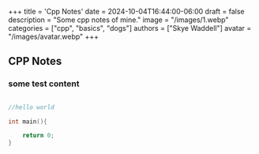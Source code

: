 +++
title = 'Cpp Notes'
date = 2024-10-04T16:44:00-06:00
draft = false
description = "Some cpp notes of mine."
image = "/images/1.webp"
categories = ["cpp", "basics", "dogs"]
authors = ["Skye Waddell"]
avatar = "/images/avatar.webp"
+++

## CPP Notes

### some test content

```cpp

//hello world

int main(){

    return 0;
}
```